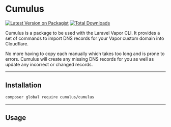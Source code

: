 # Cumulus

[![Latest Version on Packagist](https://img.shields.io/packagist/v/:vendor_slug/:package_slug.svg?style=flat-square)](https://packagist.org/packages/:vendor_slug/:package_slug)
[![Total Downloads](https://img.shields.io/packagist/dt/:vendor_slug/:package_slug.svg?style=flat-square)](https://packagist.org/packages/:vendor_slug/:package_slug)

Cumulus is a package to be used with the Laravel Vapor CLI. It provides a set of commands to import DNS records for your Vapor custom domain into Cloudflare.

No more having to copy each manually which takes too long and is prone to errors. Cumulus will create any missing DNS records for you as well as update any incorrect or changed records.

---

## Installation
```bash
composer global require cumulus/cumulus
```

---

## Usage
